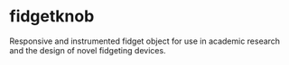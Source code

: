 # fidgetknob
Responsive and instrumented fidget object for use in academic research and the design of novel fidgeting devices.
